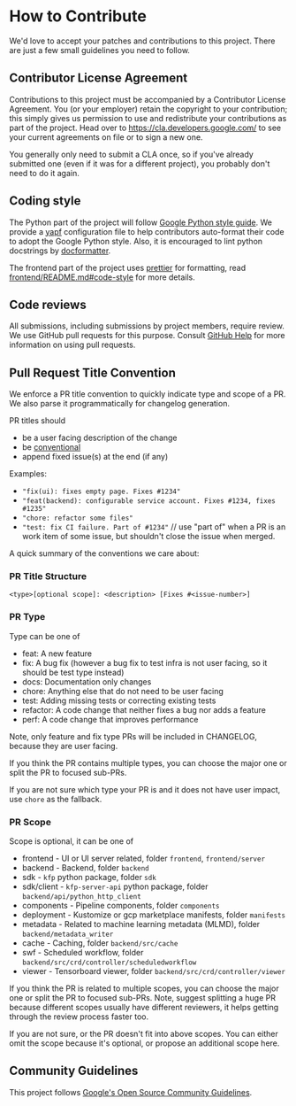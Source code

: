 # How to Contribute

We'd love to accept your patches and contributions to this project. There are
just a few small guidelines you need to follow.

## Contributor License Agreement

Contributions to this project must be accompanied by a Contributor License
Agreement. You (or your employer) retain the copyright to your contribution;
this simply gives us permission to use and redistribute your contributions as
part of the project. Head over to <https://cla.developers.google.com/> to see
your current agreements on file or to sign a new one.

You generally only need to submit a CLA once, so if you've already submitted one
(even if it was for a different project), you probably don't need to do it
again.

## Coding style

The Python part of the project will follow [Google Python style guide](http://google.github.io/styleguide/pyguide.html). We provide a [yapf](https://github.com/google/yapf) configuration file to help contributors auto-format their code to adopt the Google Python style. Also, it is encouraged to lint python docstrings by [docformatter](https://github.com/myint/docformatter).

The frontend part of the project uses [prettier](https://prettier.io/) for formatting, read [frontend/README.md#code-style](frontend/README.md#code-style) for more details.

## Code reviews

All submissions, including submissions by project members, require review. We
use GitHub pull requests for this purpose. Consult
[GitHub Help](https://help.github.com/articles/about-pull-requests/) for more
information on using pull requests.

## Pull Request Title Convention

We enforce a PR title convention to quickly indicate type and scope of a PR.
We also parse it programmatically for changelog generation.

PR titles should
* be a user facing description of the change
* be [conventional](https://www.conventionalcommits.org/en/v1.0.0/)
* append fixed issue(s) at the end (if any)

Examples:
* `"fix(ui): fixes empty page. Fixes #1234"`
* `"feat(backend): configurable service account. Fixes #1234, fixes #1235"`
* `"chore: refactor some files"`
* `"test: fix CI failure. Part of #1234"` // use "part of" when a PR is an work item of some issue, but shouldn't close the issue when merged.

A quick summary of the conventions we care about:
### PR Title Structure
```
<type>[optional scope]: <description> [Fixes #<issue-number>]
```
### PR Type
Type can be one of
* feat: A new feature
* fix: A bug fix (however a bug fix to test infra is not user facing, so it should be test type instead)
* docs: Documentation only changes
* chore: Anything else that do not need to be user facing
* test: Adding missing tests or correcting existing tests
* refactor: A code change that neither fixes a bug nor adds a feature
* perf: A code change that improves performance

Note, only feature and fix type PRs will be included in CHANGELOG, because they are
user facing.

If you think the PR contains multiple types, you can choose the major one or
split the PR to focused sub-PRs.

If you are not sure which type your PR is and it does not have user impact,
use `chore` as the fallback.

### PR Scope
Scope is optional, it can be one of
* frontend - UI or UI server related, folder `frontend`, `frontend/server`
* backend - Backend, folder `backend`
* sdk - `kfp` python package, folder `sdk`
* sdk/client - `kfp-server-api` python package, folder `backend/api/python_http_client`
* components - Pipeline components, folder `components`
* deployment - Kustomize or gcp marketplace manifests, folder `manifests`
* metadata - Related to machine learning metadata (MLMD), folder `backend/metadata_writer`
* cache - Caching, folder `backend/src/cache`
* swf - Scheduled workflow, folder `backend/src/crd/controller/scheduledworkflow`
* viewer - Tensorboard viewer, folder `backend/src/crd/controller/viewer`

If you think the PR is related to multiple scopes, you can choose the major one or
split the PR to focused sub-PRs. Note, suggest splitting a huge PR because different scopes
usually have different reviewers, it helps getting through the review process faster too.

If you are not sure, or the PR doesn't fit into above scopes. You can either
omit the scope because it's optional, or propose an additional scope here.

## Community Guidelines

This project follows
[Google's Open Source Community Guidelines](https://opensource.google.com/conduct/).
